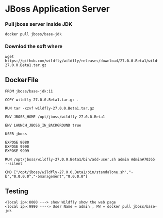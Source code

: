# JBoss Application Server

### Pull jboss server inside JDK  
```
docker pull jboss/base-jdk
```
### Downlod the soft where 
```
wget https://github.com/wildfly/wildfly/releases/download/27.0.0.Beta1/wildfly-27.0.0.Beta1.tar.gz
```

## DockerFile
```
FROM jboss/base-jdk:11

COPY wildfly-27.0.0.Beta1.tar.gz .

RUN tar -xzvf wildfly-27.0.0.Beta1.tar.gz

ENV JBOSS_HOME /opt/jboss/wildfly-27.0.0.Beta1

ENV LAUNCH_JBOSS_IN_BACKGROUND true

USER jboss

EXPOSE 8080
EXPOSE 9990
EXPOSE 9999

RUN /opt/jboss/wildfly-27.0.0.Beta1/bin/add-user.sh admin Admin#70365 --silent

CMD ["/opt/jboss/wildfly-27.0.0.Beta1/bin/standalone.sh","-b","0.0.0.0","-bmanagement","0.0.0.0"]
```

## Testing 
```
<local ip>:8080 ---> show Wildfly show the web page
<local ip>:9990 ----> User Name = admin , PW = docker pull jboss/base-jdk
```
